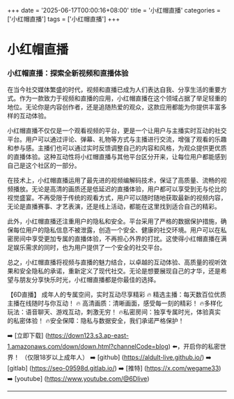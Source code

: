 +++
date = '2025-06-17T00:00:16+08:00'
title = '小红帽直播'
categories = ['小红帽直播']
tags = ['小红帽直播']
+++

# 小红帽直播

### 小红帽直播：探索全新视频和直播体验

在当今社交媒体繁盛的时代，视频和直播已成为人们表达自我、分享生活的重要方式。作为一款致力于视频和直播的应用，小红帽直播在这个领域占据了举足轻重的地位。无论你是内容创作者，还是追随热爱的观众，这款应用都能为你提供丰富多样的互动体验。

小红帽直播不仅仅是一个观看视频的平台，更是一个让用户与主播实时互动的社交平台。用户可以通过评论、弹幕、礼物等方式与主播进行交流，增强了观看的乐趣和参与感。主播们也可以通过实时反馈调整自己的内容和风格，为观众提供更优质的直播体验。这种互动性将小红帽直播与其他平台区分开来，让每位用户都能感到自己是这个社区的一部分。

在技术上，小红帽直播运用了最先进的视频编解码技术，保证了高质量、流畅的视频播放。无论是高清的画质还是低延迟的直播体验，用户都可以享受到无与伦比的视觉盛宴。不再受限于传统的观看方式，用户可以随时随地获取最新的视频内容，无论是直播赛事、才艺表演，还是线上活动，都能在这里找到适合自己的精彩。

此外，小红帽直播还注重用户的隐私和安全。平台采用了严格的数据保护措施，确保每位用户的隐私信息不被泄露，创造一个安全、健康的社交环境。用户可以在私密房间中享受更加专属的直播体验，不再担心外界的打扰。这使得小红帽直播在满足娱乐需求的同时，也为用户提供了一个安全的社交平台。

总之，小红帽直播将视频与直播的魅力结合，以卓越的互动体验、高质量的视听效果和安全隐私的承诺，重新定义了现代社交。无论是想要展现自己的才华，还是希望与朋友分享快乐时光，小红帽直播都是你最佳的选择。

【6D直播】
成年人的专属空间，实时互动尽享精彩
🔥 精选主播：每天数百位优质主播在线随时与你互动！
🔥 高清画质：清晰画面，感受每一刻的精彩！
🔥多样化玩法：语音聊天、游戏互动，刺激无穷！
🔥私密房间：独享专属时光，体验真实的私密体验！
🔥安全保障：隐私与数据安全，我们承诺严格保护！

➡️ [立即下载] (https://down123.s3.ap-east-1.amazonaws.com/down/down.html?channelCode=blog) ⬅️，开启你的私密世界！
（仅限18岁以上成年人）
➡️ [github] (https://aldult-live.github.io/)
➡️ [gitlab] (https://seo-09598d.gitlab.io/)
➡️ [推特] (https://x.com/wegame33)
➡️ [youtube] (https://www.youtube.com/@6Dlive)

---
